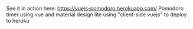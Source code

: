 See it in action here: https://vuejs-pomodoro.herokuapp.com/
Pomodoro timer using vue and material design lite
using "client-side vuejs" to deploy to heroku

